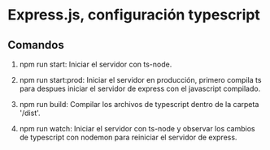 # Express.js, configuración typescript

## Comandos

1. npm run start: Iniciar el servidor con ts-node.

2. npm run start:prod: Iniciar el servidor en producción, primero compila ts para despues iniciar el servidor de express con el javascript compilado.

3. npm run build: Compilar los archivos de typescript dentro de la carpeta '/dist'.

4. npm run watch: Iniciar el servidor con ts-node y observar los cambios de typescript con nodemon para reiniciar el servidor de express.
